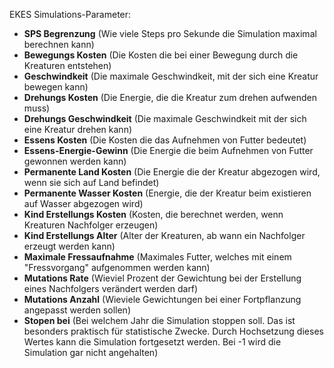 EKES Simulations-Parameter:

- **SPS Begrenzung** (Wie viele Steps pro Sekunde die Simulation maximal berechnen kann)
- **Bewegungs Kosten** (Die Kosten die bei einer Bewegung durch die Kreaturen entstehen)
- **Geschwindkeit** (Die maximale Geschwindkeit, mit der sich eine Kreatur bewegen kann)
- **Drehungs Kosten** (Die Energie, die die Kreatur zum drehen aufwenden muss)
- **Drehungs Geschwindkeit** (Die maximale Geschwindkeit mit der sich eine Kreatur drehen kann)
- **Essens Kosten** (Die Kosten die das Aufnehmen von Futter bedeutet)
- **Essens-Energie-Gewinn** (Die Energie die beim Aufnehmen von Futter gewonnen werden kann)
- **Permanente Land Kosten** (Die Energie die der Kreatur abgezogen wird, wenn sie sich auf Land befindet)
- **Permanente Wasser Kosten** (Energie, die der Kreatur beim existieren auf Wasser abgezogen wird)
- **Kind Erstellungs Kosten** (Kosten, die berechnet werden, wenn Kreaturen Nachfolger erzeugen)
- **Kind Erstellungs Alter** (Alter der Kreaturen, ab wann ein Nachfolger erzeugt werden kann)
- **Maximale Fressaufnahme** (Maximales Futter, welches mit einem "Fressvorgang" aufgenommen werden kann)
- **Mutations Rate** (Wieviel Prozent der Gewichtung bei der Erstellung eines Nachfolgers verändert werden darf)
- **Mutations Anzahl** (Wieviele Gewichtungen bei einer Fortpflanzung angepasst werden sollen)
- **Stopen bei** (Bei welchem Jahr die Simulation stoppen soll. Das ist besonders praktisch für statistische Zwecke. Durch Hochsetzung dieses Wertes kann die Simulation fortgesetzt werden. Bei -1 wird die Simulation gar nicht angehalten)



